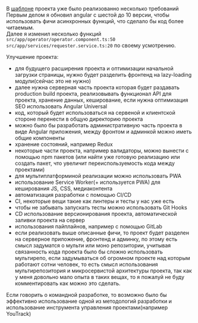 В <a href="https://github.com/Xaz16/mobilePayment">шаблоне</a> проекта уже было реализованно несколько требований \
Первым делом я обновил angular с шестой до 10 версии, чтобы использовать фичи асинхронных функций, что сделало бы код более читаемым. \
Далее я изменил несколько функций `src/app/operator/operator.component.ts:50` `src/app/services/requester.service.ts:20` по своему усмотрению.

Улучшение проекта:
- для будущего расширения проекта и оптимизации начальной загрузки страницы, нужно будет разделить фронтенд на lazy-loading модули(сейчас это не нужно) 
- далее нужна серверная часть проекта которая будет раздавать production build проекта, реализовывать функционал API для проекта, хранение данных, кеширование, если нужна оптимизация SEO использовать Angular Universal
- код, который будет использоваться на сервеной и клиентской стороне перенести в общую директорию проекта
- можно было бы разработать административную часть проекта в виде Angular приложения, между фронтом и админкой можно иметь общие компоненты
- хранение состояний, например Redux
- некоторые части проекта, например валидаторы, можно вынести с помощью npm пакетов (или найти уже готовую реализацию или создать пакет, что увеличит переиспользуемость кода между проектами)
- для мультиплатформиной реализации можно использовать PWA
- использование Service Worker(+ используется PWA) для кеширования JS, CSS, медиаконтента
- автоматизация разработки с помощью CI/CD
- CI, некоторые вещи такие как линтеры и тесты у нас уже есть
- чтобы не забывать запускать тесты можно использовать Git Hooks
- CD использование версионирования проекта, автоматической заливки проекта на сервер
- использования пайплайнов, например с помощью GitLab
- если реализовать выше описанные фичи, то проект будет разделен на серверное приложение, фронтенд и админку, по этому есть смысл задуматся о мульти или моно репозитории, учитывая связанность кода проекта было бы сложно использовать мультирепо, если задумываться об огромном проекте над которым работают сотни человек, то есть смысл использования мультирепозитория и микросервистой архитектуры проекта, так как у меня довольно мало опыта в таких вещах, то я пожалуй не буду комментировать как можно это сделать.

Если говорить о командной разработке, то возможно было бы эффективно использование одной из методологий разработки и использование инструмента управления проектами(например YouTrack)
